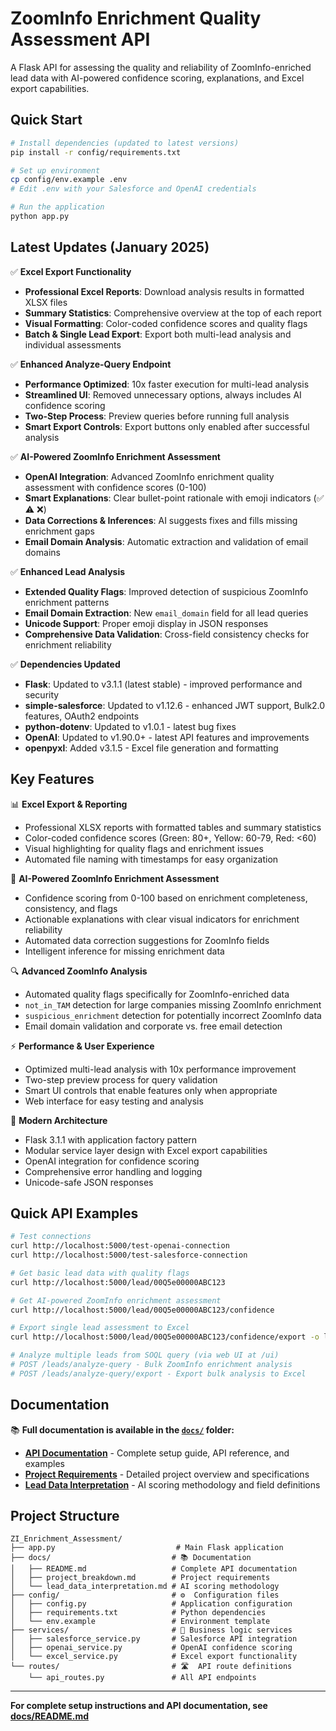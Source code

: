 # ZoomInfo Enrichment Quality Assessment API

A Flask API for assessing the quality and reliability of ZoomInfo-enriched lead data with AI-powered confidence scoring, explanations, and Excel export capabilities.

## Quick Start

```bash
# Install dependencies (updated to latest versions)
pip install -r config/requirements.txt

# Set up environment
cp config/env.example .env
# Edit .env with your Salesforce and OpenAI credentials

# Run the application
python app.py
```

## Latest Updates (January 2025)

✅ **Excel Export Functionality**
- **Professional Excel Reports**: Download analysis results in formatted XLSX files
- **Summary Statistics**: Comprehensive overview at the top of each report
- **Visual Formatting**: Color-coded confidence scores and quality flags
- **Batch & Single Lead Export**: Export both multi-lead analysis and individual assessments

✅ **Enhanced Analyze-Query Endpoint**
- **Performance Optimized**: 10x faster execution for multi-lead analysis
- **Streamlined UI**: Removed unnecessary options, always includes AI confidence scoring
- **Two-Step Process**: Preview queries before running full analysis
- **Smart Export Controls**: Export buttons only enabled after successful analysis

✅ **AI-Powered ZoomInfo Enrichment Assessment**
- **OpenAI Integration**: Advanced ZoomInfo enrichment quality assessment with confidence scores (0-100)
- **Smart Explanations**: Clear bullet-point rationale with emoji indicators (✅ ⚠️ ❌)
- **Data Corrections & Inferences**: AI suggests fixes and fills missing enrichment gaps
- **Email Domain Analysis**: Automatic extraction and validation of email domains

✅ **Enhanced Lead Analysis**
- **Extended Quality Flags**: Improved detection of suspicious ZoomInfo enrichment patterns
- **Email Domain Extraction**: New `email_domain` field for all lead queries
- **Unicode Support**: Proper emoji display in JSON responses
- **Comprehensive Data Validation**: Cross-field consistency checks for enrichment reliability

✅ **Dependencies Updated**
- **Flask**: Updated to v3.1.1 (latest stable) - improved performance and security
- **simple-salesforce**: Updated to v1.12.6 - enhanced JWT support, Bulk2.0 features, OAuth2 endpoints
- **python-dotenv**: Updated to v1.0.1 - latest bug fixes
- **OpenAI**: Updated to v1.90.0+ - latest API features and improvements
- **openpyxl**: Added v3.1.5 - Excel file generation and formatting

## Key Features

📊 **Excel Export & Reporting**
- Professional XLSX reports with formatted tables and summary statistics
- Color-coded confidence scores (Green: 80+, Yellow: 60-79, Red: <60)
- Visual highlighting for quality flags and enrichment issues
- Automated file naming with timestamps for easy organization

🧠 **AI-Powered ZoomInfo Enrichment Assessment**
- Confidence scoring from 0-100 based on enrichment completeness, consistency, and flags
- Actionable explanations with clear visual indicators for enrichment reliability
- Automated data correction suggestions for ZoomInfo fields
- Intelligent inference for missing enrichment data

🔍 **Advanced ZoomInfo Analysis**
- Automated quality flags specifically for ZoomInfo-enriched data
- `not_in_TAM` detection for large companies missing ZoomInfo enrichment
- `suspicious_enrichment` detection for potentially incorrect ZoomInfo data
- Email domain validation and corporate vs. free email detection

⚡ **Performance & User Experience**
- Optimized multi-lead analysis with 10x performance improvement
- Two-step preview process for query validation
- Smart UI controls that enable features only when appropriate
- Web interface for easy testing and analysis

🚀 **Modern Architecture**
- Flask 3.1.1 with application factory pattern
- Modular service layer design with Excel export capabilities
- OpenAI integration for confidence scoring
- Comprehensive error handling and logging
- Unicode-safe JSON responses

## Quick API Examples

```bash
# Test connections
curl http://localhost:5000/test-openai-connection
curl http://localhost:5000/test-salesforce-connection

# Get basic lead data with quality flags
curl http://localhost:5000/lead/00Q5e00000ABC123

# Get AI-powered ZoomInfo enrichment assessment
curl http://localhost:5000/lead/00Q5e00000ABC123/confidence

# Export single lead assessment to Excel
curl http://localhost:5000/lead/00Q5e00000ABC123/confidence/export -o lead_assessment.xlsx

# Analyze multiple leads from SOQL query (via web UI at /ui)
# POST /leads/analyze-query - Bulk ZoomInfo enrichment analysis
# POST /leads/analyze-query/export - Export bulk analysis to Excel
```

## Documentation

📚 **Full documentation is available in the [`docs/`](docs/) folder:**

- **[API Documentation](docs/README.md)** - Complete setup guide, API reference, and examples
- **[Project Requirements](docs/project_breakdown.md)** - Detailed project overview and specifications
- **[Lead Data Interpretation](docs/lead_data_interpretation.md)** - AI scoring methodology and field definitions

## Project Structure

```
ZI_Enrichment_Assessment/
├── app.py                           # Main Flask application
├── docs/                           # 📚 Documentation
│   ├── README.md                   # Complete API documentation
│   ├── project_breakdown.md        # Project requirements
│   └── lead_data_interpretation.md # AI scoring methodology
├── config/                         # ⚙️  Configuration files
│   ├── config.py                   # Application configuration
│   ├── requirements.txt            # Python dependencies
│   └── env.example                 # Environment template
├── services/                       # 🔧 Business logic services
│   ├── salesforce_service.py       # Salesforce API integration
│   ├── openai_service.py           # OpenAI confidence scoring
│   └── excel_service.py            # Excel export functionality
└── routes/                         # 🛣️  API route definitions
    └── api_routes.py               # All API endpoints
```

---

**For complete setup instructions and API documentation, see [docs/README.md](docs/README.md)** 
